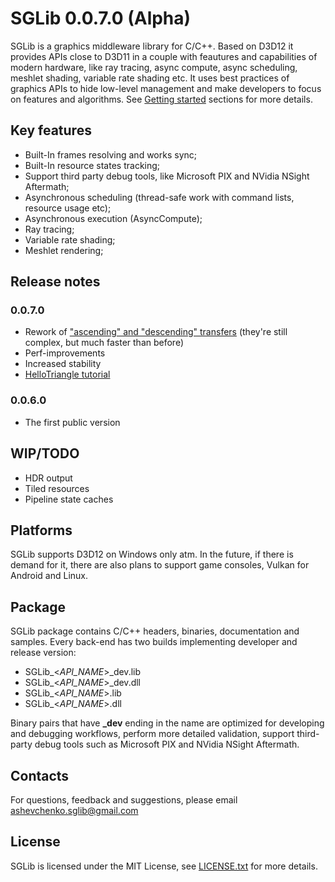 # SGLib 0.0.7.0 (Alpha)

SGLib is a graphics middleware library for C/C++. Based on D3D12 it provides APIs close to D3D11 in a couple with feautures and capabilities of modern hardware, like ray tracing, async compute, async scheduling, meshlet shading, variable rate shading etc.
It uses best practices of graphics APIs to hide low-level management and make developers to focus on features and algorithms. See [Getting started](Docs/Tutorial.md) sections for more details.

## Key features
* Built-In frames resolving and works sync;
* Built-In resource states tracking;
* Support third party debug tools, like Microsoft PIX and NVidia NSight Aftermath;
* Asynchronous scheduling (thread-safe work with command lists, resource usage etc);
* Asynchronous execution (AsyncCompute);
* Ray tracing;
* Variable rate shading;
* Meshlet rendering;

## Release notes
### 0.0.7.0
* Rework of ["ascending" and "descending" transfers](Docs/AsyncCompute.md#restrictions) (they're still complex, but much faster than before)
* Perf-improvements
* Increased stability
* [HelloTriangle tutorial](Docs/HelloTriangleTutorial.md)

### 0.0.6.0
* The first public version

## WIP/TODO
- HDR output
- Tiled resources
- Pipeline state caches

## Platforms
SGLib supports D3D12 on Windows only atm.
In the future, if there is demand for it, there are also plans to support game consoles, Vulkan for Android and Linux.

## Package
SGLib package contains C/C++ headers, binaries, documentation and samples.
Every back-end has two builds implementing developer and release version:
* SGLib\_<*API_NAME*>\_dev.lib
* SGLib\_<*API_NAME*>\_dev.dll
* SGLib\_<*API_NAME*>.lib
* SGLib\_<*API_NAME*>.dll

Binary pairs that have **_dev** ending in the name are optimized for developing and debugging workflows, perform more detailed validation, support third-party debug tools such as Microsoft PIX and NVidia NSight Aftermath.

## Contacts
For questions, feedback and suggestions, please email ashevchenko.sglib@gmail.com

## License
SGLib is licensed under the MIT License, see [LICENSE.txt](LICENSE.txt) for more details.
